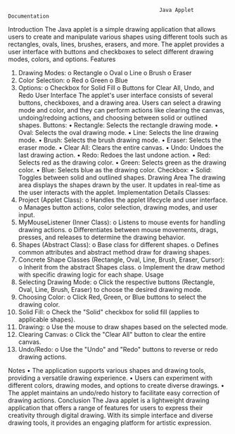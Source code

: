                                                     Java Applet Documentation
Introduction
The Java applet is a simple drawing application that allows users to create and manipulate various shapes using different tools such as rectangles, ovals, lines, brushes, erasers, and more. The applet provides a user interface with buttons and checkboxes to select different drawing modes, colors, and options.
Features
1.	Drawing Modes:
    o	Rectangle
    o	Oval
    o	Line
    o	Brush
    o	Eraser
2.	Color Selection:
    o	Red
    o	Green
    o	Blue
3.	Options:
    o	Checkbox for Solid Fill
    o	Buttons for Clear All, Undo, and Redo
User Interface
The applet's user interface consists of several buttons, checkboxes, and a drawing area. Users can select a drawing mode and color, and they can perform actions like clearing the canvas, undoing/redoing actions, and choosing between solid or outlined shapes.
Buttons:
    •	Rectangle: Selects the rectangle drawing mode.
    •	Oval: Selects the oval drawing mode.
    •	Line: Selects the line drawing mode.
    •	Brush: Selects the brush drawing mode.
    •	Eraser: Selects the eraser mode.
    •	Clear All: Clears the entire canvas.
    •	Undo: Undoes the last drawing action.
    •	Redo: Redoes the last undone action.
    •	Red: Selects red as the drawing color.
    •	Green: Selects green as the drawing color.
    •	Blue: Selects blue as the drawing color.
Checkbox:
    •	Solid: Toggles between solid and outlined shapes.
Drawing Area
    The drawing area displays the shapes drawn by the user. It updates in real-time as the user interacts with the applet.
    Implementation Details
Classes:
1.	Project (Applet Class):
    o	Handles the applet lifecycle and user interface.
    o	Manages button actions, color selection, drawing modes, and user input.
2.	MyMouseListener (Inner Class):
    o	Listens to mouse events for handling drawing actions.
    o	Differentiates between mouse movements, drags, presses, and releases to determine the drawing behavior.
3.	Shapes (Abstract Class):
    o	Base class for different shapes.
    o	Defines common attributes and abstract method draw for drawing shapes.
4.	Concrete Shape Classes (Rectangle, Oval, Line, Brush, Eraser, Cursor):
    o	Inherit from the abstract Shapes class.
    o	Implement the draw method with specific drawing logic for each shape.
Usage
1.	Selecting Drawing Mode:
    o	Click the respective buttons (Rectangle, Oval, Line, Brush, Eraser) to choose the desired drawing mode.
2.	Choosing Color:
    o	Click Red, Green, or Blue buttons to select the drawing color.
3.	Solid Fill:
    o	Check the "Solid" checkbox for solid fill (applies to applicable shapes).
4.	Drawing:
    o	Use the mouse to draw shapes based on the selected mode.
5.	Clearing Canvas:
    o	Click the "Clear All" button to clear the entire canvas.
6.	Undo/Redo:
    o	Use the "Undo" and "Redo" buttons to reverse or redo drawing actions.


Notes
    •	The application supports various shapes and drawing tools, providing a versatile drawing experience.
    •	Users can experiment with different colors, drawing modes, and options to create diverse drawings.
    •	The applet maintains an undo/redo history to facilitate easy correction of drawing actions.
Conclusion
    The Java applet is a lightweight drawing application that offers a range of features for users to express their creativity through     digital drawing. With its simple interface and diverse drawing tools, it provides an engaging platform for artistic expression.

